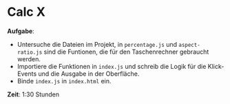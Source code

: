 # Calc X

**Aufgabe**:
* Untersuche die Dateien im Projekt, in `percentage.js` und `aspect-ratio.js` sind die Funtionen, die für den Taschenrechner gebraucht werden.
* Importiere die Funktionen in `index.js` und schreib die Logik für die Klick-Events und die Ausgabe in der Oberfläche.
* Binde `index.js` in `index.html` ein.

**Zeit**: 1:30 Stunden